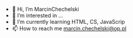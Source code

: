 - 👋 Hi, I’m MarcinChechelski
- 👀 I’m interested in ...
- 🌱 I’m currently learning HTML, CS, JavaScrip
- 📫 How to reach me marcin.chechelski@op.pl

<!---
MarcinChechelski/MarcinChechelski is a ✨ special ✨ repository because its `README.md` (this file) appears on your GitHub profile.
You can click the Preview link to take a look at your changes.
--->
